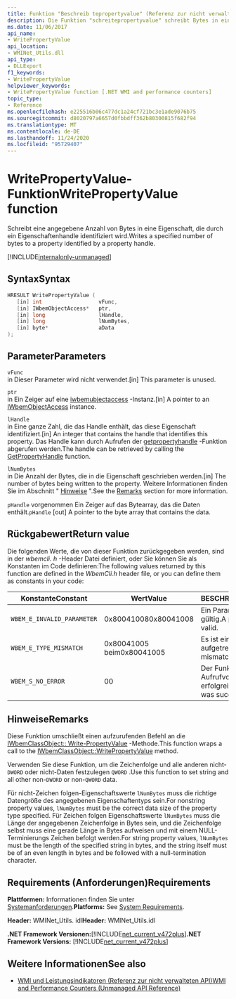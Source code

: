 ```yaml
---
title: Funktion "Beschreib tepropertyvalue" (Referenz zur nicht verwalteten API)
description: Die Funktion "schreitepropertyvalue" schreibt Bytes in eine Eigenschaft.
ms.date: 11/06/2017
api_name:
- WritePropertyValue
api_location:
- WMINet_Utils.dll
api_type:
- DLLExport
f1_keywords:
- WritePropertyValue
helpviewer_keywords:
- WritePropertyValue function [.NET WMI and performance counters]
topic_type:
- Reference
ms.openlocfilehash: e225516b06c477dc1a24cf721bc3e1ade9076b75
ms.sourcegitcommit: d8020797a6657d0fbbdff362b80300815f682f94
ms.translationtype: MT
ms.contentlocale: de-DE
ms.lasthandoff: 11/24/2020
ms.locfileid: "95729407"
---
```

# <a name="writepropertyvalue-function"></a><span data-ttu-id="ae03f-103">WritePropertyValue-Funktion</span><span class="sxs-lookup"><span data-stu-id="ae03f-103">WritePropertyValue function</span></span>

<span data-ttu-id="ae03f-104">Schreibt eine angegebene Anzahl von Bytes in eine Eigenschaft, die durch ein Eigenschaftenhandle identifiziert wird.</span><span class="sxs-lookup"><span data-stu-id="ae03f-104">Writes a specified number of bytes to a property identified by a property handle.</span></span>

[!INCLUDE[internalonly-unmanaged](../../../../includes/internalonly-unmanaged.md)]

## <a name="syntax"></a><span data-ttu-id="ae03f-105">Syntax</span><span class="sxs-lookup"><span data-stu-id="ae03f-105">Syntax</span></span>  
  
```cpp  
HRESULT WritePropertyValue (
   [in] int                  vFunc,
   [in] IWbemObjectAccess*   ptr,
   [in] long                 lHandle,
   [in] long                 lNumBytes,
   [in] byte*                aData
);
```  

## <a name="parameters"></a><span data-ttu-id="ae03f-106">Parameter</span><span class="sxs-lookup"><span data-stu-id="ae03f-106">Parameters</span></span>

`vFunc`  
<span data-ttu-id="ae03f-107">in Dieser Parameter wird nicht verwendet.</span><span class="sxs-lookup"><span data-stu-id="ae03f-107">[in] This parameter is unused.</span></span>

`ptr`  
<span data-ttu-id="ae03f-108">in Ein Zeiger auf eine [iwbemubjectaccess](/windows/desktop/api/wbemcli/nn-wbemcli-iwbemobjectaccess) -Instanz.</span><span class="sxs-lookup"><span data-stu-id="ae03f-108">[in] A pointer to an [IWbemObjectAccess](/windows/desktop/api/wbemcli/nn-wbemcli-iwbemobjectaccess) instance.</span></span>

`lHandle`  
<span data-ttu-id="ae03f-109">in Eine ganze Zahl, die das Handle enthält, das diese Eigenschaft identifiziert.</span><span class="sxs-lookup"><span data-stu-id="ae03f-109">[in] An integer that contains the handle that identifies this property.</span></span> <span data-ttu-id="ae03f-110">Das Handle kann durch Aufrufen der [getpropertyhandle](getpropertyhandle.md) -Funktion abgerufen werden.</span><span class="sxs-lookup"><span data-stu-id="ae03f-110">The handle can be retrieved by calling the [GetPropertyHandle](getpropertyhandle.md) function.</span></span>

`lNumBytes`  
<span data-ttu-id="ae03f-111">in Die Anzahl der Bytes, die in die Eigenschaft geschrieben werden.</span><span class="sxs-lookup"><span data-stu-id="ae03f-111">[in] The number of bytes being written to the property.</span></span> <span data-ttu-id="ae03f-112">Weitere Informationen finden Sie im Abschnitt " [Hinweise](#remarks) ".</span><span class="sxs-lookup"><span data-stu-id="ae03f-112">See the [Remarks](#remarks) section for more information.</span></span>

<span data-ttu-id="ae03f-113">`pHandle` vorgenommen Ein Zeiger auf das Bytearray, das die Daten enthält.</span><span class="sxs-lookup"><span data-stu-id="ae03f-113">`pHandle` [out] A pointer to the byte array that contains the data.</span></span>

## <a name="return-value"></a><span data-ttu-id="ae03f-114">Rückgabewert</span><span class="sxs-lookup"><span data-stu-id="ae03f-114">Return value</span></span>

<span data-ttu-id="ae03f-115">Die folgenden Werte, die von dieser Funktion zurückgegeben werden, sind in der *wbemcli. h* -Header Datei definiert, oder Sie können Sie als Konstanten im Code definieren:</span><span class="sxs-lookup"><span data-stu-id="ae03f-115">The following values returned by this function are defined in the *WbemCli.h* header file, or you can define them as constants in your code:</span></span>

|<span data-ttu-id="ae03f-116">Konstante</span><span class="sxs-lookup"><span data-stu-id="ae03f-116">Constant</span></span>  |<span data-ttu-id="ae03f-117">Wert</span><span class="sxs-lookup"><span data-stu-id="ae03f-117">Value</span></span>  |<span data-ttu-id="ae03f-118">BESCHREIBUNG</span><span class="sxs-lookup"><span data-stu-id="ae03f-118">Description</span></span>  |
|---------|---------|---------|
|`WBEM_E_INVALID_PARAMETER` | <span data-ttu-id="ae03f-119">0x80041008</span><span class="sxs-lookup"><span data-stu-id="ae03f-119">0x80041008</span></span> | <span data-ttu-id="ae03f-120">Ein Parameter ist nicht gültig.</span><span class="sxs-lookup"><span data-stu-id="ae03f-120">A parameter is not valid.</span></span> |
|`WBEM_E_TYPE_MISMATCH` | <span data-ttu-id="ae03f-121">0x80041005 beim</span><span class="sxs-lookup"><span data-stu-id="ae03f-121">0x80041005</span></span> | <span data-ttu-id="ae03f-122">Es ist ein Typenkonflikt aufgetreten.</span><span class="sxs-lookup"><span data-stu-id="ae03f-122">A type mismatch occurred.</span></span> |
|`WBEM_S_NO_ERROR` | <span data-ttu-id="ae03f-123">0</span><span class="sxs-lookup"><span data-stu-id="ae03f-123">0</span></span> | <span data-ttu-id="ae03f-124">Der Funktions Aufrufvorgang war erfolgreich.</span><span class="sxs-lookup"><span data-stu-id="ae03f-124">The function call was successful.</span></span>  |
  
## <a name="remarks"></a><span data-ttu-id="ae03f-125">Hinweise</span><span class="sxs-lookup"><span data-stu-id="ae03f-125">Remarks</span></span>

<span data-ttu-id="ae03f-126">Diese Funktion umschließt einen aufzurufenden Befehl an die [IWbemClassObject:: Write-PropertyValue](/windows/desktop/api/wbemcli/nf-wbemcli-iwbemobjectaccess-writepropertyvalue) -Methode.</span><span class="sxs-lookup"><span data-stu-id="ae03f-126">This function wraps a call to the [IWbemClassObject::WritePropertyValue](/windows/desktop/api/wbemcli/nf-wbemcli-iwbemobjectaccess-writepropertyvalue) method.</span></span>

<span data-ttu-id="ae03f-127">Verwenden Sie diese Funktion, um die Zeichenfolge und alle anderen nicht- `DWORD` oder nicht-Daten festzulegen `QWORD` .</span><span class="sxs-lookup"><span data-stu-id="ae03f-127">Use this function to set string and all other non-`DWORD` or non-`QWORD` data.</span></span>

<span data-ttu-id="ae03f-128">Für nicht-Zeichen folgen-Eigenschaftswerte `lNumBytes` muss die richtige Datengröße des angegebenen Eigenschaftentyps sein.</span><span class="sxs-lookup"><span data-stu-id="ae03f-128">For nonstring property values, `lNumBytes` must be the correct data size of the property type specified.</span></span> <span data-ttu-id="ae03f-129">Für Zeichen folgen Eigenschaftswerte `lNumBytes` muss die Länge der angegebenen Zeichenfolge in Bytes sein, und die Zeichenfolge selbst muss eine gerade Länge in Bytes aufweisen und mit einem NULL-Terminierungs Zeichen befolgt werden.</span><span class="sxs-lookup"><span data-stu-id="ae03f-129">For string property values, `lNumBytes` must be the length of the specified string in bytes, and the string itself must be of an even length in bytes and be followed with a null-termination character.</span></span>

## <a name="requirements"></a><span data-ttu-id="ae03f-130">Requirements (Anforderungen)</span><span class="sxs-lookup"><span data-stu-id="ae03f-130">Requirements</span></span>  

<span data-ttu-id="ae03f-131">**Plattformen:** Informationen finden Sie unter [Systemanforderungen](../../get-started/system-requirements.md).</span><span class="sxs-lookup"><span data-stu-id="ae03f-131">**Platforms:** See [System Requirements](../../get-started/system-requirements.md).</span></span>  
  
 <span data-ttu-id="ae03f-132">**Header:** WMINet_Utils. idl</span><span class="sxs-lookup"><span data-stu-id="ae03f-132">**Header:** WMINet_Utils.idl</span></span>  
  
 <span data-ttu-id="ae03f-133">**.NET Framework Versionen:**[!INCLUDE[net_current_v472plus](../../../../includes/net-current-v472plus.md)]</span><span class="sxs-lookup"><span data-stu-id="ae03f-133">**.NET Framework Versions:** [!INCLUDE[net_current_v472plus](../../../../includes/net-current-v472plus.md)]</span></span>  
  
## <a name="see-also"></a><span data-ttu-id="ae03f-134">Weitere Informationen</span><span class="sxs-lookup"><span data-stu-id="ae03f-134">See also</span></span>

- [<span data-ttu-id="ae03f-135">WMI und Leistungsindikatoren (Referenz zur nicht verwalteten API)</span><span class="sxs-lookup"><span data-stu-id="ae03f-135">WMI and Performance Counters (Unmanaged API Reference)</span></span>](index.md)
